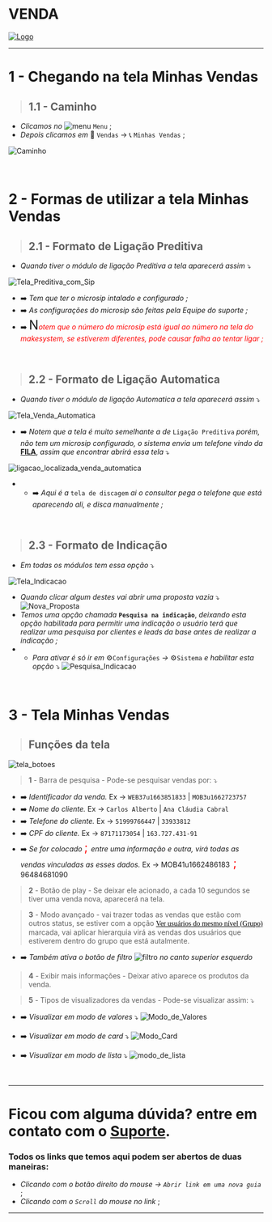 # VENDA

[![Logo](/imgpadrao/makesystem_blue.png)](https://www.makesystem.com.br/)

---

# 1 - Chegando na tela Minhas Vendas
>## __1.1 - Caminho__
* _Clicamos no_ ![menu](imgpadrao/menu.png) `Menu` ; 
* _Depois clicamos em_  🛒 `Vendas` -> 📞 `Minhas Vendas` ;
  
![Caminho](https://raw.githubusercontent.com/Makesystem/manuais/main/webccrm/telas/separacao_tela/tela_venda/caminho.gif)

<br />

# 2 - Formas de utilizar a tela Minhas Vendas
>## __2.1 - Formato de Ligação Preditiva__
* _Quando tiver o módulo de ligação Preditiva a tela aparecerá assim_ ⤵️

![Tela_Preditiva_com_Sip](https://raw.githubusercontent.com/Makesystem/manuais/main/webccrm/telas/separacao_tela/tela_venda/tela_preditiva_com_sip.gif)
* ➡️ _Tem que ter o microsip intalado e configurado ;_
* ➡️ _As configurações do microsip são feitas pela Equipe do suporte ;_
* ➡️ <span style="font-size:25px">N</span><span style="color:red">_otem que o número do microsip está igual ao número na tela do makesystem, se estiverem diferentes, pode causar falha ao tentar ligar ;_</span>

<br />

>## __2.2 - Formato de Ligação Automatica__
* _Quando tiver o módulo de ligação Automatica a tela aparecerá assim_ ⤵️

![Tela_Venda_Automatica](https://raw.githubusercontent.com/Makesystem/manuais/main/webccrm/telas/separacao_tela/tela_venda/tela_venda_automatica.png)
* ➡️ _Notem que a tela é muito semelhante a de_ `Ligação Preditiva` _porém, não tem um microsip configurado, o sistema envia um telefone vindo da_ [**FILA**](https://www.youtube.com/watch?v=s5NwR0o5e7o&list=PLJ38ZyqJdte3Ipwnf5V5a615O4ndEE0p_&index=3), _assim que encontrar abrirá essa tela_ ⤵️

![ligacao_localizada_venda_automatica](https://raw.githubusercontent.com/Makesystem/manuais/main/webccrm/telas/separacao_tela/tela_venda/ligacao_localizada_venda_automatica.png)
* * ➡️ _Aqui é a_ `tela de discagem` _ai o consultor pega o telefone que está aparecendo ali, e disca manualmente ;_

<br />

>## __2.3 - Formato de Indicação__
* _Em todas os módulos tem essa opção_ ⤵️

![Tela_Indicacao](https://raw.githubusercontent.com/Makesystem/manuais/main/webccrm/telas/separacao_tela/tela_venda/tela_venda_indica%C3%A7%C3%A3o.png)
* _Quando clicar algum destes vai abrir uma proposta vazia_ ⤵️
![Nova_Proposta](https://raw.githubusercontent.com/Makesystem/manuais/main/webccrm/telas/separacao_tela/tela_venda/nova_proposta.png)
* _Temos uma opção chamada_ **`Pesquisa na indicação`**, _deixando esta opção habilitada para permitir uma indicação o usuário terá que realizar uma pesquisa por clientes e leads da base antes de realizar a indicação ;_
* * _Para ativar é só ir em_ ⚙️`Configurações` _->_ ⚙️`Sistema` _e habilitar esta opção_ ⤵️
  ![Pesquisa_Indicacao](https://raw.githubusercontent.com/Makesystem/manuais/main/webccrm/telas/separacao_tela/tela_venda/pesquisa_indicacao.png)

<br />

# 3 - Tela Minhas Vendas
>## __Funções da tela__
![tela_botoes](https://raw.githubusercontent.com/Makesystem/manuais/main/webccrm/telas/separacao_tela/tela_venda/botoes_da_tela.png)

> __1__ - Barra de pesquisa - Pode-se pesquisar vendas por: ⤵️
* ➡️ _Identificador da venda._ Ex -> `WEB37u1663851833` | `MOB3u1662723757`
* ➡️ _Nome do cliente._ Ex -> `Carlos Alberto` | `Ana Cláudia Cabral`
* ➡️ _Telefone do cliente._ Ex -> `51999766447` | `33933812`
* ➡️ _CPF do cliente._ Ex -> `87171173054` | `163.727.431-91`
* ➡️ _Se for colocado_ <span style="color:red;font-size:23px;"> ; </span> _entre uma informação e outra, virá todas as vendas vinculadas as esses dados._ Ex -> MOB41u1662486183<span style="color:red;font-size:23px;"> ; </span>96484681090
> __2__ - Botão de play - Se deixar ele acionado, a cada 10 segundos se tiver uma venda nova, aparecerá na tela.

> __3__ - Modo avançado - vai trazer todas as vendas que estão com outros status, se estiver com a opção <span style="color:black;font-family:cursive;text-decoration: underline;">Ver usuários do mesmo nível (Grupo)</span> marcada, vai aplicar hierarquia virá as vendas dos usuários que estiverem dentro do grupo que está autalmente.
* ➡️ _Também ativa o botão de filtro_ ![filtro](imgpadrao/filtro.png) _no canto superior esquerdo_

> __4__ - Exibir mais informações - Deixar ativo aparece os produtos da venda.

> __5__ - Tipos de visualizadores da vendas - Pode-se visualizar assim: ⤵️
* ➡️ _Visualizar em modo de valores_ ⤵️
  ![Modo_de_Valores](https://raw.githubusercontent.com/Makesystem/manuais/main/webccrm/telas/separacao_tela/tela_venda/modo_de_valores.png)

* ➡️ _Visualizar em modo de card_ ⤵️
  ![Modo_Card](https://raw.githubusercontent.com/Makesystem/manuais/main/webccrm/telas/separacao_tela/tela_venda/modo_card.png)

* ➡️ _Visualizar em modo de lista_ ⤵️
  ![modo_de_lista](https://raw.githubusercontent.com/Makesystem/manuais/main/webccrm/telas/separacao_tela/tela_venda/modo_lista.png)

<br />

---

# Ficou com alguma dúvida? entre em contato com o [Suporte](http://api.whatsapp.com/send?1=pt_BR&phone=555130661344).

### Todos os links que temos aqui podem ser abertos de duas maneiras:
* _Clicando com o botão direito do mouse -> `Abrir link em uma nova guia`_ ;
* _Clicando com o `Scroll` do mouse no link_ ;

---
